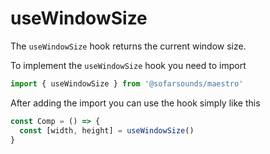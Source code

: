# useWindowSize

The `useWindowSize` hook returns the current window size.

To implement the `useWindowSize` hook you need to import
```js
import { useWindowSize } from '@sofarsounds/maestro'
```

After adding the import you can use the hook simply like this
```js
const Comp = () => {
  const [width, height] = useWindowSize()
}
```
